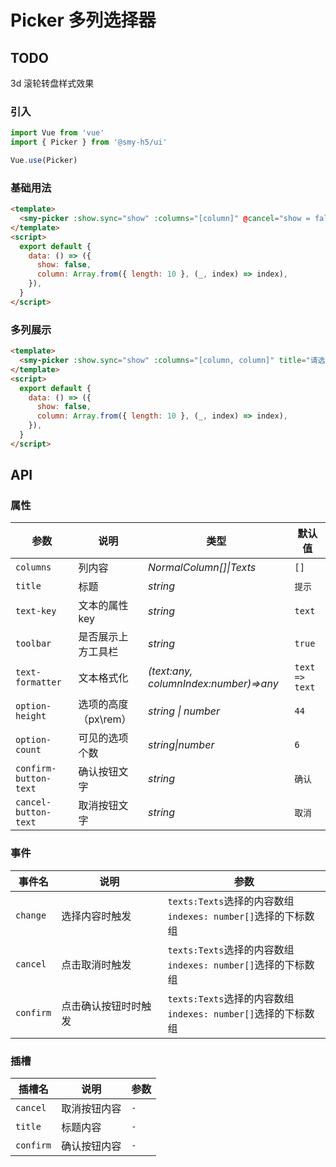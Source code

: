 # Picker 多列选择器

## TODO

3d 滚轮转盘样式效果

### 引入

```js
import Vue from 'vue'
import { Picker } from '@smy-h5/ui'

Vue.use(Picker)
```

### 基础用法

```html
<template>
  <smy-picker :show.sync="show" :columns="[column]" @cancel="show = false" />
</template>
<script>
  export default {
    data: () => ({
      show: false,
      column: Array.from({ length: 10 }, (_, index) => index),
    }),
  }
</script>
```

### 多列展示

```html
<template>
  <smy-picker :show.sync="show" :columns="[column, column]" title="请选择" @cancel="show = false" />
</template>
<script>
  export default {
    data: () => ({
      show: false,
      column: Array.from({ length: 10 }, (_, index) => index),
    }),
  }
</script>
```

## API

### 属性

| 参数                  | 说明                 | 类型                                  | 默认值         |
| --------------------- | -------------------- | ------------------------------------- | -------------- |
| `columns`             | 列内容               | _NormalColumn[]\|Texts_               | `[]`           |
| `title`               | 标题                 | _string_                              | `提示`         |
| `text-key`            | 文本的属性 key       | _string_                              | `text`         |
| `toolbar`             | 是否展示上方工具栏   | _string_                              | `true`         |
| `text-formatter`      | 文本格式化           | _(text:any, columnIndex:number)=>any_ | `text => text` |
| `option-height`       | 选项的高度（px\rem） | _string \| number_                    | `44`           |
| `option-count`        | 可见的选项个数       | _string\|number_                      | `6`            |
| `confirm-button-text` | 确认按钮文字         | _string_                              | `确认`         |
| `cancel-button-text`  | 取消按钮文字         | _string_                              | `取消`         |

### 事件

| 事件名    | 说明                 | 参数                                                              |
| --------- | -------------------- | ----------------------------------------------------------------- |
| `change`  | 选择内容时触发       | `texts:Texts`选择的内容数组<br/>`indexes: number[]`选择的下标数组 |
| `cancel`  | 点击取消时触发       | `texts:Texts`选择的内容数组<br/>`indexes: number[]`选择的下标数组 |
| `confirm` | 点击确认按钮时时触发 | `texts:Texts`选择的内容数组<br/>`indexes: number[]`选择的下标数组 |

### 插槽

| 插槽名    | 说明         | 参数 |
| --------- | ------------ | ---- |
| `cancel`  | 取消按钮内容 | `-`  |
| `title`   | 标题内容     | `-`  |
| `confirm` | 确认按钮内容 | `-`  |
